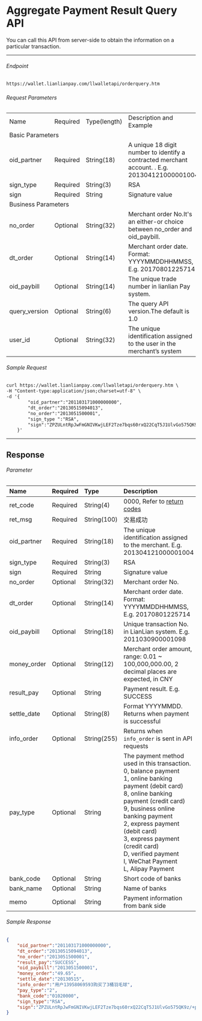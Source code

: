 # Aggregate Payment Result Query API

You can call this API from server-side to obtain the information on a particular transaction.

***

###### Endpoint

```html
https://wallet.lianlianpay.com/llwalletapi/orderquery.htm
```

###### Request Parameters

  <table>
   <tr>
      <td>Name</td>
      <td>Required</td>
      <td>Type(length)</td>
      <td>Description and Example</td>
   </tr>
   <tr>
      <td colspan="4">Basic Parameters</td>
   </tr>
   <tr>
      <td>oid_partner</td>
      <td>Required</td>
      <td>String(18)</td>
      <td>A unique 18 digit number to identify a contracted merchant account. . E.g. 201304121000001004</td>
   </tr>
   <tr>
      <td>sign_type</td>
      <td>Required</td>
      <td>String(3)</td>
      <td>RSA</td>
   </tr>
   <tr>
      <td>sign</td>
      <td>Required</td>
      <td>String</td>
      <td>Signature value</td>
   </tr>
   <tr>
      <td colspan="4">Business Parameters</td>

   </tr>
   <tr>
      <td>no_order</td>
      <td>Optional</td>
      <td>String(32)</td>
      <td>Merchant order No.It's an either-or choice between no_order and oid_paybill.</td>
   </tr>
   <tr>
      <td>dt_order</td>
      <td>Optional</td>
      <td>String(14)</td>
      <td>Merchant order date. Format: YYYYMMDDHHMMSS, E.g. 20170801225714</td>
   </tr>
   <tr>
      <td>oid_paybill</td>
      <td>Optional</td>
      <td>String(14)</td>
      <td>The unique trade number in lianlian Pay system.</td>
   </tr>

   <tr>
      <td>query_version</td>
      <td>Optional</td>
      <td>String(6)</td>
      <td>The query API version.The default is 1.0</td>
   </tr>
   <tr>
      <td>user_id</td>
      <td>Optional</td>
      <td>String(32)</td>
      <td>The unique identification assigned to the user in the merchant’s system</td>
   </tr>

</table>

###### Sample Request

```html
curl https://wallet.lianlianpay.com/llwalletapi/orderquery.htm \
-H "Content-type:application/json;charset=utf-8" \
-d '{
        "oid_partner":"201103171000000000",
        "dt_order":"20130515094013", 
        "no_order":"2013051500001", 
        "sign_type ":"RSA",
        "sign":"ZPZULntRpJwFmGNIVKwjLEF2Tze7bqs60rxQ22CqT5J1UlvGo575QK9z/+p+7E9cOoRoWzqR6xHZ6WVv3dloyGKDR0btvrdqPgUAoeaX/YOWzTh00vwcQ+HBtXE+vPTfAqjCTxiiSJEOY7ATCF1q7iP3sfQxhS0nDUug1LP3OLk=" 
    }'
```

***

##  Response

###### Parameter

|Name|Required|Type|Description|
|:---|:---|:---|:---|
|ret_code|Required|String(4)|0000, Refer to [return codes](return_code.md)|
|ret_msg|Required|String(100)|交易成功|
|oid_partner|Required|String(18)|The unique identification assigned to the merchant. E.g. 201304121000001004|
|sign_type|Required|String(3)|RSA |
|sign|Required|String|Signature value|
|no_order|Optional|String(32)|Merchant order No.|
|dt_order|Optional|String(14)|Merchant order date. Format: YYYYMMDDHHMMSS, E.g. 20170801225714|
|oid_paybill|Optional|String(18)|Unique transaction No. in LianLian system. E.g. 2011030900001098|
|money_order|Optional|String(12)|Merchant order amount, range: 0.01 ~ 100,000,000.00, 2 decimal places are expected, in CNY|
|result_pay|Optional|String| Payment result. E.g. SUCCESS|
|settle_date|Optional|String(8)| Format YYYYMMDD. Returns when payment is successful|
|info_order|Optional|String(255)| Returns when ```info_order``` is sent in API requests|
|pay_type|Optional|String| The payment method used in this transaction. <br> 0, balance payment <br> 1, online banking payment (debit card) <br> 8, online banking payment (credit card) <br> 9, business online banking payment <br> 2, express payment (debit card) <br> 3, express payment (credit card)<br> D, verified payment <br> I, WeChat Payment <br> L, Alipay Payment| 
|bank_code|Optional|String| Short code of banks|
|bank_name|Optional|String| Name of banks|
|memo|Optional|String| Payment information from bank side |

###### Sample Response

```json
{
    "oid_partner":"201103171000000000",
    "dt_order":"20130515094013",
    "no_order":"2013051500001",
    "result_pay":"SUCCESS",
    "oid_paybill":"2013051500001",
    "money_order":"49.65",
    "settle_date":"20130515",
    "info_order":"用户13958069593购买了3桶羽毛球",
    "pay_type":"2",
    "bank_code":"01020000",
    "sign_type":"RSA",
    "sign":"ZPZULntRpJwFmGNIVKwjLEF2Tze7bqs60rxQ22CqT5J1UlvGo575QK9z/+p+7E9cOoRoWzqR6xHZ6WVv3dloyGKDR0btvrdqPgUAoeaX/YOWzTh00vwcQ+HBtXE+vPTfAqjCTxiiSJEOY7ATCF1q7iP3sfQxhS0nDUug1LP3OLk="
}
```